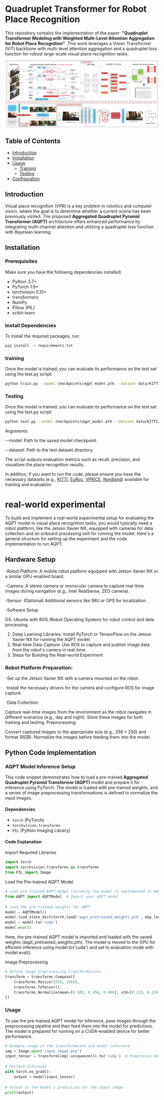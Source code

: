 # Quadruplet Transformer for Robot Place Recognition

This repository contains the implementation of the paper: **"Quadruplet Transformer Modeling with Weighted Multi-Level Attention Aggregation for Robot Place Recognition"**. This work leverages a Vision Transformer (ViT) backbone with multi-level attention aggregation and a quadruplet loss function for robust large-scale visual place recognition tasks.

![alt text](framework.jpg)

## Table of Contents

- [Introduction](#introduction)
- [Installation](#installation)
- [Usage](#usage)
  - [Training](#training)
  - [Testing](#testing)
- [Configuration](#configuration)


## Introduction

Visual place recognition (VPR) is a key problem in robotics and computer vision, where the goal is to determine whether a current scene has been previously visited. The proposed **Aggregated Quadruplet Pyramid Transformer (AQPT)** architecture offers enhanced performance by integrating multi-channel attention and utilizing a quadruplet loss function with Bayesian learning.

## Installation

### Prerequisites

Make sure you have the following dependencies installed:

- Python 3.7+
- PyTorch 1.9+
- torchvision 0.10+
- transformers
- NumPy
- Pillow (PIL)
- scikit-learn

### Install Dependencies

To install the required packages, run:

```bash
pip install -r requirements.txt
```
### training
Once the model is trained, you can evaluate its performance on the test set using the test.py script:
```bash
python train.py --model checkpoints/aqpt_model.pth --dataset data/KITTI/test/
```
### Testing
Once the model is trained, you can evaluate its performance on the test set using the test.py script:
```bash
python test.py --model checkpoints/aqpt_model.pth --dataset data/KITTI/test/
```
Arguments:

--model: Path to the saved model checkpoint.

--dataset: Path to the test dataset directory.

The script outputs evaluation metrics such as recall, precision, and visualizes the place recognition results.
              
In addition, if you want to run the code, please ensure you have the necessary datasets (e.g., [KITTI](https://www.cvlibs.net/datasets/kitti/), [EuRoc](), [VPRICE](), [Nordland](https://nrkbeta.no/2013/01/15/nordlandsbanen-minute-by-minute-season-by-season/)) available for training and evaluation.

# real-world experimental

To build and implement a real-world experimental setup for evaluating the AQPT model in visual place recognition tasks, you would typically need a robot platform, like the Jetson Xavier NX, equipped with cameras for data collection and an onboard processing unit for running the model. Here's a general structure for setting up the experiment and the code implementation to run AQPT.

## Hardware Setup

-Robot Platform: A mobile robot platform equipped with Jetson Xavier NX or a similar GPU-enabled board.

-Camera: A stereo camera or monocular camera to capture real-time images during navigation (e.g., Intel RealSense, ZED camera).

-Sensor: (Optional) Additional sensors like IMU or GPS for localization.

-Software Setup

OS: Ubuntu with ROS (Robot Operating System) for robot control and data processing.

1. Deep Learning Libraries: Install PyTorch or TensorFlow on the Jetson Xavier NX for running the AQPT model.
2. Real-time Data Capture: Use ROS to capture and publish image data from the robot's camera in real-time.
3. Steps for Building the Real-world Experiment 

### Robot Platform Preparation:

-Set up the Jetson Xavier NX with a camera mounted on the robot.

-Install the necessary drivers for the camera and configure ROS for image capture.

-Data Collection:

Capture real-time images from the environment as the robot navigates in different scenarios (e.g., day and night).
Store these images for both training and testing.
Preprocessing:

Convert captured images to the appropriate size (e.g., $256\times256$) and format (RGB).
Normalize the images before feeding them into the model.

## Python Code Implementation

### AQPT Model Inference Setup

This code snippet demonstrates how to load a pre-trained **Aggregated Quadruplet Pyramid Transformer (AQPT)** model and prepare it for inference using PyTorch. The model is loaded with pre-trained weights, and a series of image preprocessing transformations is defined to normalize the input images.

#### Dependencies

- `torch` (PyTorch)
- `torchvision.transforms`
- `PIL` (Python Imaging Library)

#### Code Explanation

Import Required Libraries

```python
import torch
import torchvision.transforms as transforms
from PIL import Image
```
Load the Pre-trained AQPT Model

```python
# Load pre-trained AQPT model (assuming the model is implemented in AQPT.py)
from AQPT import AQPTModel  # Import your AQPT model

# Load the pre-trained weights for AQPT
model = AQPTModel()
model.load_state_dict(torch.load('aqpt_pretrained_weights.pth', map_location='cuda'))
model = model.to('cuda')
model.eval()
```
Here, the pre-trained AQPT model is imported and loaded with the saved weights (aqpt_pretrained_weights.pth). The model is moved to the GPU for efficient inference using model.to('cuda') and set to evaluation mode with model.eval().

Image Preprocessing

```python
# Define image preprocessing transformations
transform = transforms.Compose([
    transforms.Resize((256, 256)),
    transforms.ToTensor(),
    transforms.Normalize(mean=[0.485, 0.456, 0.406], std=[0.229, 0.224, 0.225]),
])
```
### Usage
To use the pre-trained AQPT model for inference, pass images through the preprocessing pipeline and then feed them into the model for predictions. The model is prepared for running on a CUDA-enabled device for better performance.

```python
# Example usage of the transformation and model inference
img = Image.open('input_image.png')
input_tensor = transform(img).unsqueeze(0).to('cuda')  # Preprocess and send to GPU

# Perform inference
with torch.no_grad():
    output = model(input_tensor)

# Output is the model's prediction for the input image
print(output)
```

